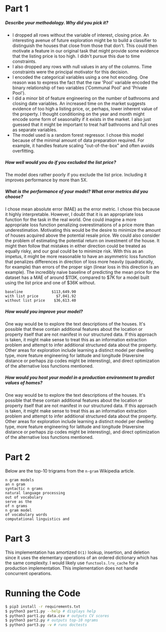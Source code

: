 Part 1
=

##### Describe your methodology. Why did you pick it?
* I dropped all rows without the variable of interest, closing price. An interesting avenue of future exploration might be to build a classifier to distinguish the houses that close from those that don't. This could then motivate a feature in our original task that might provide some evidence that the listing price is too high. I didn't pursue this due to time constraints.
*  I also dropped any rows with null values in any of the columns. Time constraints were the principal motivator for this decision.
*  I encoded the categorical variables using a one hot encoding. One reason was to express the fact that the raw 'Pool' variable encoded the binary relationship of two variables ('Communal Pool' and 'Private Pool').
* I did a minor bit of feature engineering on the number of bathrooms and closing date variables. An increased time on the market suggests evidence of too high a listing price, or, perhaps, lower inherent value of the property. I thought conditioning on the year and month might encode some form of seasonality if it exists in the market. I also just guessed that it might be important to treat half bathrooms and full ones as separate variables.
* The model used is a random forest regressor. I chose this model because of the minimal amount of data preparation required. For example, it handles feature scaling "out-of-the-box" and often avoids overfitting.

##### How well would you do if you excluded the list price?
The model does rather poorly if you exclude the list price. Including it improves performance by more than 5X.

##### What is the performance of your model? What error metrics did you choose?
I chose mean absolute error (MAE) as the error metric. I chose this because it highly interpretable. However, I doubt that it is an appropriate loss function for the task in the real world. One could imagine a more appropriate loss function penalizing overestimations of a price more than underestimation.  Motivating this would be the desire to minimize the amount of houses acquired above the potential resale price. We could also consider the problem of estimating the potential return on investment of the house. It might then follow that mistakes in either direction could be treated as equally risky, and our goal could be to minimize risk. With this as an impetus, it might be more reasonable to have an asymmetric loss function that penalizes differences in direction of loss more heavily (quadratically, for example) than errors of the proper sign (linear loss in this direction is an example). The incredibly naive baseline of predicting the mean price for the dataset has a MAE of around $113K, compared to $7K for a model built using the list price and one of $36K without.

```
baseline             $113,649.90
with list price        $7,041.92
without list price    $36,613.40
```
##### How would you improve your model?
One way would be to explore the text descriptions of the houses. It's possible that these contain additional features about the location or property itself that are not manifest in our structured data. If this approach is taken, it might make sense to treat this as an information extraction problem and attempt to infer additional structured data about the property. Other areas for exploration include learning a distinct model per dwelling type, more feature engineering for latitude and longitude (Haversine distance or perhaps zip codes might be interesting), and direct optimization of the alternative loss functions mentioned.  

##### How would you host your model in a production environment to predict values of homes?
One way would be to explore the text descriptions of the houses. It's possible that these contain additional features about the location or property itself that are not manifest in our structured data. If this approach is taken, it might make sense to treat this as an information extraction problem and attempt to infer additional structured data about the property. Other areas for exploration include learning a distinct model per dwelling type, more feature engineering for latitude and longitude (Haversine distance or perhaps zip codes might be interesting), and direct optimization of the alternative loss functions mentioned.  


Part 2
=

Below are the top-10 trigrams from the `n-gram` Wikipedia article.

```
n gram models
an n gram
syntactic n grams
natural language processing
out of vocabulary
serve as the
of n grams
n gram model
of vocabulary words
computational linguistics and
```

Part 3
=

This implementation has amortized `O(1)` lookup, insertion, and deletion since it uses the elementary operations of an ordered dictionary which has the same complexity.  I would likely use `functools.lru_cache` for a production implementation. This implementation does not handle concurrent operations.

Running the Code
=
```sh
$ pip3 install -r requirements.txt
$ python3 part1.py --help # displays help
$ python3 part1.py data.csv # outputs CV scores
$ python3 part2.py # outputs top-10 ngrams
$ python3 part3.py -v # runs doctests
```

